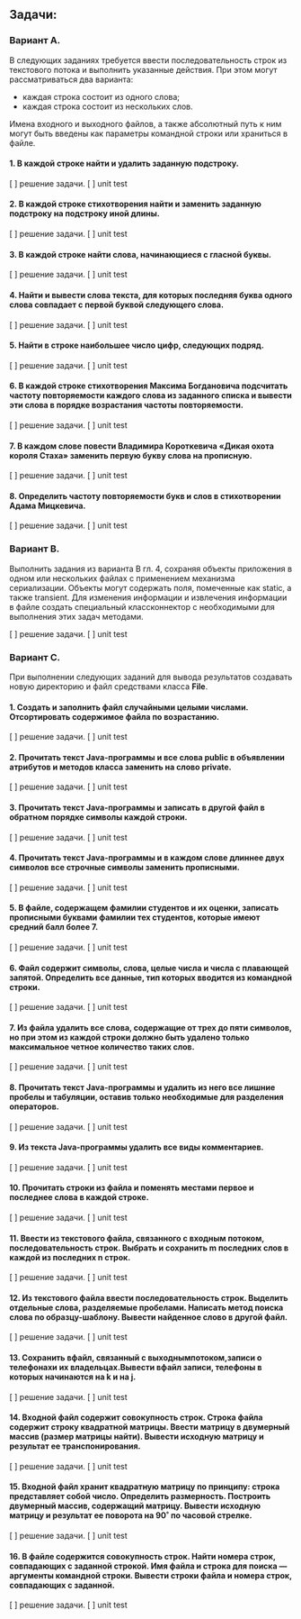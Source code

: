## Задачи:
### Вариант A.
В следующих заданиях требуется ввести последовательность строк из текстового потока и выполнить указанные действия. 
При этом могут рассматриваться два варианта:
- каждая строка состоит из одного слова; 
- каждая строка состоит из нескольких слов.

Имена входного и выходного файлов, а также абсолютный путь к ним могут
быть введены как параметры командной строки или храниться в файле.

#### 1. В каждой строке найти и удалить заданную подстроку.
[ ] решение задачи.
[ ] unit test
#### 2. В каждой строке стихотворения найти и заменить заданную подстроку на подстроку иной длины.
[ ] решение задачи.
[ ] unit test
#### 3. В каждой строке найти слова, начинающиеся с гласной буквы.
[ ] решение задачи.
[ ] unit test
#### 4. Найти и вывести слова текста, для которых последняя буква одного слова совпадает с первой буквой следующего слова.
[ ] решение задачи.
[ ] unit test
#### 5. Найти в строке наибольшее число цифр, следующих подряд.
[ ] решение задачи.
[ ] unit test
#### 6. В каждой строке стихотворения Максима Богдановича подсчитать частоту повторяемости каждого слова из заданного списка и вывести эти слова в порядке возрастания частоты повторяемости.
[ ] решение задачи.
[ ] unit test
#### 7. В каждом слове повести Владимира Короткевича «Дикая охота короля Стаха» заменить первую букву слова на прописную.
[ ] решение задачи.
[ ] unit test
#### 8. Определить частоту повторяемости букв и слов в стихотворении Адама Мицкевича.
[ ] решение задачи.
[ ] unit test

### Вариант B.
Выполнить задания из варианта B гл. 4, сохраняя объекты приложения в одном или нескольких файлах с применением механизма 
сериализации. Объекты могут содержать поля, помеченные как static, а также transient. Для изменения информации и 
извлечения информации в файле создать специальный классконнектор с необходимыми для выполнения этих задач методами.

[ ] решение задачи.
[ ] unit test

### Вариант C.
При выполнении следующих заданий для вывода результатов создавать новую директорию и файл средствами класса **File**.

#### 1. Создать и заполнить файл случайными целыми числами. Отсортировать содержимое файла по возрастанию.
[ ] решение задачи.
[ ] unit test
#### 2. Прочитать текст Java-программы и все слова public в объявлении атрибутов и методов класса заменить на слово private.
[ ] решение задачи.
[ ] unit test
#### 3. Прочитать текст Java-программы и записать в другой файл в обратном порядке символы каждой строки.
[ ] решение задачи.
[ ] unit test
#### 4. Прочитать текст Java-программы и в каждом слове длиннее двух символов все строчные символы заменить прописными.
[ ] решение задачи.
[ ] unit test
#### 5. В файле, содержащем фамилии студентов и их оценки, записать прописными буквами фамилии тех студентов, которые имеют средний балл более 7.
[ ] решение задачи.
[ ] unit test
#### 6. Файл содержит символы, слова, целые числа и числа с плавающей запятой. Определить все данные, тип которых вводится из командной строки.
[ ] решение задачи.
[ ] unit test
#### 7. Из файла удалить все слова, содержащие от трех до пяти символов, но при этом из каждой строки должно быть удалено только максимальное четное количество таких слов.
[ ] решение задачи.
[ ] unit test
#### 8. Прочитать текст Java-программы и удалить из него все лишние пробелы и табуляции, оставив только необходимые для разделения операторов.
[ ] решение задачи.
[ ] unit test
#### 9. Из текста Java-программы удалить все виды комментариев.
[ ] решение задачи.
[ ] unit test
#### 10. Прочитать строки из файла и поменять местами первое и последнее слова в каждой строке.
[ ] решение задачи.
[ ] unit test
#### 11. Ввести из текстового файла, связанного с входным потоком, последовательность строк. Выбрать и сохранить m последних слов в каждой из последних n строк.
[ ] решение задачи.
[ ] unit test
#### 12. Из текстового файла ввести последовательность строк. Выделить отдельные слова, разделяемые пробелами. Написать метод поиска слова по образцу-шаблону. Вывести найденное слово в другой файл.
[ ] решение задачи.
[ ] unit test
#### 13. Сохранить вфайл, связанный с выходнымпотоком,записи о телефонахи их владельцах.Вывести вфайл записи, телефоны в которых начинаются на k и на j.
[ ] решение задачи.
[ ] unit test
#### 14. Входной файл содержит совокупность строк. Строка файла содержит строку квадратной матрицы. Ввести матрицу в двумерный массив (размер матрицы найти). Вывести исходную матрицу и результат ее транспонирования.
[ ] решение задачи.
[ ] unit test
#### 15. Входной файл хранит квадратную матрицу по принципу: строка представляет собой число. Определить размерность. Построить двумерный массив, содержащий матрицу. Вывести исходную матрицу и результат ее поворота на 90˚ по часовой стрелке.
[ ] решение задачи.
[ ] unit test
#### 16. В файле содержится совокупность строк. Найти номера строк, совпадающих с заданной строкой. Имя файла и строка для поиска — аргументы командной строки. Вывести строки файла и номера строк, совпадающих с заданной.
[ ] решение задачи.
[ ] unit test